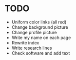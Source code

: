 # TODO
- Uniform color links (all red)
- Change background picture
- Change profile picture
- Write my name on each page
- Rewrite index
- Write research lines
- Check software and add text
